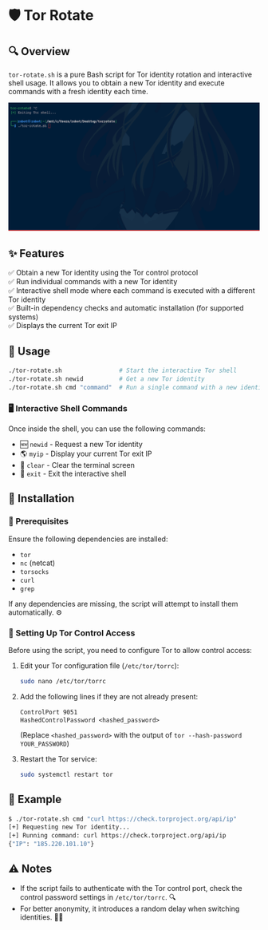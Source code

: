 # 🛡️ Tor Rotate

## 🔍 Overview
`tor-rotate.sh` is a pure Bash script for Tor identity rotation and interactive shell usage. It allows you to obtain a new Tor identity and execute commands with a fresh identity each time.

<p align="center">
  <img src="https://github.com/pentestfunctions/tor-rotate.sh/blob/main/torstuff.gif?raw=true">
</p>

## ✨ Features
✅ Obtain a new Tor identity using the Tor control protocol  
✅ Run individual commands with a new Tor identity  
✅ Interactive shell mode where each command is executed with a different Tor identity  
✅ Built-in dependency checks and automatic installation (for supported systems)  
✅ Displays the current Tor exit IP  

## 🚀 Usage
```bash
./tor-rotate.sh                # Start the interactive Tor shell
./tor-rotate.sh newid          # Get a new Tor identity
./tor-rotate.sh cmd "command"  # Run a single command with a new identity
```

### 🖥️ Interactive Shell Commands
Once inside the shell, you can use the following commands:
- 🆕 `newid` - Request a new Tor identity
- 🌎 `myip` - Display your current Tor exit IP
- 🧹 `clear` - Clear the terminal screen
- 🚪 `exit` - Exit the interactive shell

## 🔧 Installation
### 📌 Prerequisites
Ensure the following dependencies are installed:
- `tor`
- `nc` (netcat)
- `torsocks`
- `curl`
- `grep`

If any dependencies are missing, the script will attempt to install them automatically. ⚙️

### 🔑 Setting Up Tor Control Access
Before using the script, you need to configure Tor to allow control access:

1. Edit your Tor configuration file (`/etc/tor/torrc`):
   ```bash
   sudo nano /etc/tor/torrc
   ```
2. Add the following lines if they are not already present:
   ```
   ControlPort 9051
   HashedControlPassword <hashed_password>
   ```
   (Replace `<hashed_password>` with the output of `tor --hash-password YOUR_PASSWORD`)

3. Restart the Tor service:
   ```bash
   sudo systemctl restart tor
   ```

## 📌 Example
```bash
$ ./tor-rotate.sh cmd "curl https://check.torproject.org/api/ip"
[+] Requesting new Tor identity...
[+] Running command: curl https://check.torproject.org/api/ip
{"IP": "185.220.101.10"}
```

## ⚠️ Notes
- If the script fails to authenticate with the Tor control port, check the control password settings in `/etc/tor/torrc`. 🔍
- For better anonymity, it introduces a random delay when switching identities. 🕵️‍♂️
